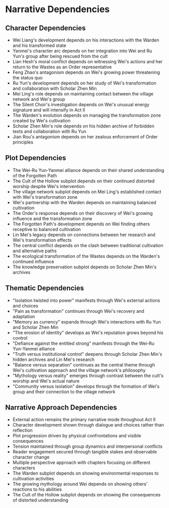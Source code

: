 # Narrative Dependencies

## Character Dependencies
- Wei Liang's development depends on his interactions with the Warden and his transformed state
- Yanmei's character arc depends on her integration into Wei and Ru Yun's group after being rescued from the cult
- Lian Hesh's moral conflict depends on witnessing Wei's actions and her return to the Wastes as an Order representative
- Feng Zhao's antagonism depends on Wei's growing power threatening the status quo
- Ru Yun's development depends on her study of Wei's transformation and collaboration with Scholar Zhen Min
- Mei Ling's role depends on maintaining contact between the village network and Wei's group
- The Silent Choir's investigation depends on Wei's unusual energy signature and will intensify in Act II
- The Warden's evolution depends on managing the transformation zone created by Wei's cultivation
- Scholar Zhen Min's role depends on his hidden archive of forbidden texts and collaboration with Ru Yun
- Jian Rou's antagonism depends on her zealous enforcement of Order principles

## Plot Dependencies
- The Wei-Ru Yun-Yanmei alliance depends on their shared understanding of the Forgotten Path
- The Cult of the Hollow subplot depends on their continued distorted worship despite Wei's intervention
- The village network subplot depends on Mei Ling's established contact with Wei's transformation zone
- Wei's partnership with the Warden depends on maintaining balanced cultivation
- The Order's response depends on their discovery of Wei's growing influence and the transformation zone
- The Forgotten Path's development depends on Wei finding others receptive to balanced cultivation
- Lin Mei's legacy depends on connections between her research and Wei's transformation effects
- The central conflict depends on the clash between traditional cultivation and alternative paths
- The ecological transformation of the Wastes depends on the Warden's continued influence
- The knowledge preservation subplot depends on Scholar Zhen Min's archives

## Thematic Dependencies
- "Isolation twisted into power" manifests through Wei's external actions and choices
- "Pain as transformation" continues through Wei's recovery and adaptation
- "Memory as currency" expands through Wei's interactions with Ru Yun and Scholar Zhen Min
- "The erosion of identity" develops as Wei's reputation grows beyond his control
- "Defiance against the entitled strong" manifests through the Wei-Ru Yun-Yanmei alliance
- "Truth versus institutional control" deepens through Scholar Zhen Min's hidden archives and Lin Mei's research
- "Balance versus separation" continues as the central theme through Wei's cultivation approach and the village network's philosophy
- "Mythology versus reality" emerges through contrast between the cult's worship and Wei's actual nature
- "Community versus isolation" develops through the formation of Wei's group and their connection to the village network

## Narrative Approach Dependencies
- External action remains the primary narrative mode throughout Act II
- Character development shown through dialogue and choices rather than reflection
- Plot progression driven by physical confrontations and visible consequences
- Tension maintained through group dynamics and interpersonal conflicts
- Reader engagement secured through tangible stakes and observable character change
- Multiple perspective approach with chapters focusing on different characters
- The Warden subplot depends on showing environmental responses to cultivation activities
- The growing mythology around Wei depends on showing others' reactions to his abilities
- The Cult of the Hollow subplot depends on showing the consequences of distorted understanding
